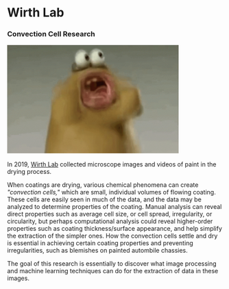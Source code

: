 # Wirth Lab

### Convection Cell Research

<img src="/data/chewing.png" width="400">

In 2019, [Wirth Lab](https://case.edu/engineering/labs/wirth/) collected microscope images and videos of paint in the drying process.

When coatings are drying, various chemical phenomena can create _"convection cells,"_ which are small, individual volumes of flowing coating. These cells are easily seen in much of the data, and the data may be analyzed to determine properties of the coating. Manual analysis can reveal direct properties such as average cell size, or cell spread, irregularity, or circularity, but perhaps computational analysis could reveal higher-order properties such as coating thickness/surface appearance, and help simplify the extraction of the simpler ones. How the convection cells settle and dry is essential in achieving certain coating properties and preventing irregularities, such as blemishes on painted autombile chassies.

The goal of this research is essentially to discover what image processing and machine learning techniques can do for the extraction of data in these images.
